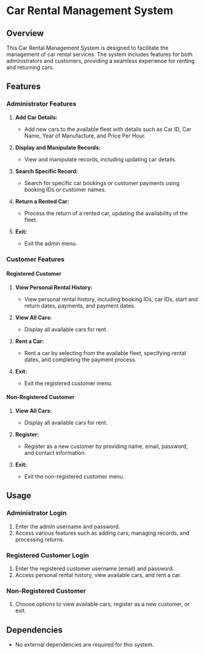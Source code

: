 # Car Rental Management System

## Overview
This Car Rental Management System is designed to facilitate the management of car rental services. The system includes features for both administrators and customers, providing a seamless experience for renting and returning cars.

## Features

### Administrator Features
1. **Add Car Details:**
   - Add new cars to the available fleet with details such as Car ID, Car Name, Year of Manufacture, and Price Per Hour.

2. **Display and Manipulate Records:**
   - View and manipulate records, including updating car details.

3. **Search Specific Record:**
   - Search for specific car bookings or customer payments using booking IDs or customer names.

4. **Return a Rented Car:**
   - Process the return of a rented car, updating the availability of the fleet.

5. **Exit:**
   - Exit the admin menu.

### Customer Features

#### Registered Customer
1. **View Personal Rental History:**
   - View personal rental history, including booking IDs, car IDs, start and return dates, payments, and payment dates.

2. **View All Cars:**
   - Display all available cars for rent.

3. **Rent a Car:**
   - Rent a car by selecting from the available fleet, specifying rental dates, and completing the payment process.

4. **Exit:**
   - Exit the registered customer menu.

#### Non-Registered Customer
1. **View All Cars:**
   - Display all available cars for rent.

2. **Register:**
   - Register as a new customer by providing name, email, password, and contact information.

3. **Exit:**
   - Exit the non-registered customer menu.

## Usage

### Administrator Login
1. Enter the admin username and password.
2. Access various features such as adding cars, managing records, and processing returns.

### Registered Customer Login
1. Enter the registered customer username (email) and password.
2. Access personal rental history, view available cars, and rent a car.

### Non-Registered Customer
1. Choose options to view available cars, register as a new customer, or exit.

## Dependencies
- No external dependencies are required for this system.
